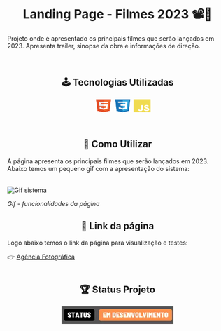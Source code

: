 <h1 align="center">Landing Page - Filmes 2023 📽️🍿</h1>

<p>Projeto onde é apresentado os principais filmes que serão lançados em 2023. Apresenta trailer, sinopse da obra e informações de direção.</p>

<div align="center" valign="top"><br>
 <h2>🕹️ Tecnologias Utilizadas</h2>
    <ul align="center">
        <img align="center" alt="HTML" height="30" width="40" src="https://raw.githubusercontent.com/devicons/devicon/master/icons/html5/html5-original.svg">
        <img align="center" alt="CSS" height="30" width="40" src="https://raw.githubusercontent.com/devicons/devicon/master/icons/css3/css3-original.svg">
        <img align="center" alt="Js" height="30" width="40" src="https://raw.githubusercontent.com/devicons/devicon/master/icons/javascript/javascript-plain.svg">
    </ul><br>
</div>

<h2 align="center">🤔 Como Utilizar</h2>
 <p>A página apresenta os principais filmes que serão lançados em 2023. Abaixo temos um pequeno gif com a apresentação do sistema:</p><br>
<img align="center" src="./src/img/page.gif" alt="Gif sistema" title="Gif sistema"><p><i>Gif - funcionalidades da página</i></p>

<h2 align="center">🔗 Link da página</h2>
<p>Logo abaixo temos o link da página para visualização e testes:</p>
👉 <a href="https://oseiasweb.github.io/Landing-Page-Filme/" target="_blank">Agência Fotográfica</a><br><br>

<h2 align="center">🏆 Status Projeto</h2>
<p align="center">
 <img src="src/img/desenvolvimento.webp"/>
</p>